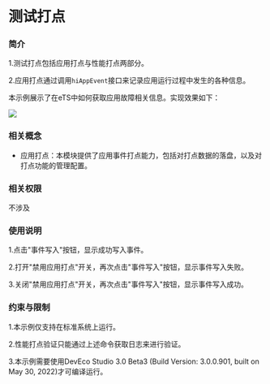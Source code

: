 # 测试打点

### 简介

1.测试打点包括应用打点与性能打点两部分。

2.应用打点通过调用`hiAppEvent`接口来记录应用运行过程中发生的各种信息。

本示例展示了在eTS中如何获取应用故障相关信息。实现效果如下：

![](screenshots/devices/main.png)

### 相关概念

-  应用打点：本模块提供了应用事件打点能力，包括对打点数据的落盘，以及对打点功能的管理配置。

### 相关权限

不涉及

### 使用说明

1.点击"事件写入"按钮，显示成功写入事件。

2.打开"禁用应用打点"开关，再次点击"事件写入"按钮，显示事件写入失败。

3.关闭"禁用应用打点"开关，再次点击"事件写入"按钮，显示事件写入成功。

### 约束与限制

1.本示例仅支持在标准系统上运行。

2.性能打点验证只能通过上述命令获取日志来进行验证。

3.本示例需要使用DevEco Studio 3.0 Beta3 (Build Version: 3.0.0.901, built on May 30, 2022)才可编译运行。
